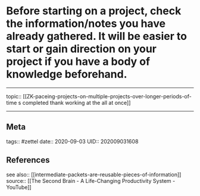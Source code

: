 # Before starting on a project, check the information/notes you have already gathered. It will be easier to start or gain direction on your project if you have a body of knowledge beforehand.
---

topic:: [[ZK-paceing-projects-on-multiple-projects-over-longer-periods-of-time s completed thank working at the all at once]]





---
## Meta
tags:: #zettel
date:: 2020-09-03
UID:: 202009031608
## References
see also:: [[intermediate-packets-are-reusable-pieces-of-information]]
source:: [[The Second Brain - A Life-Changing Productivity System - YouTube]]